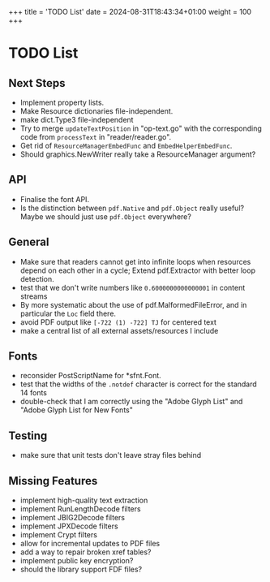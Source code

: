+++
title = 'TODO List'
date = 2024-08-31T18:43:34+01:00
weight = 100
+++

# TODO List

## Next Steps

- Implement property lists.
- Make Resource dictionaries file-independent.
- make dict.Type3 file-independent
- Try to merge `updateTextPosition` in "op-text.go" with the
  corresponding code from `processText` in "reader/reader.go".
- Get rid of `ResourceManagerEmbedFunc` and `EmbedHelperEmbedFunc`.
- Should graphics.NewWriter really take a ResourceManager argument?

## API

- Finalise the font API.
- Is the distinction between `pdf.Native` and `pdf.Object` really useful?
  Maybe we should just use `pdf.Object` everywhere?

## General

- Make sure that readers cannot get into infinite loops when resources
  depend on each other in a cycle; Extend pdf.Extractor with better loop detection.
- test that we don't write numbers like `0.6000000000000001` in content streams
- By more systematic about the use of pdf.MalformedFileError, and in
  particular the `Loc` field there.
- avoid PDF output like `[-722 (1) -722] TJ` for centered text
- make a central list of all external assets/resources I include

## Fonts

- reconsider PostScriptName for *sfnt.Font.
- test that the widths of the `.notdef` character is correct for the
  standard 14 fonts
- double-check that I am correctly using the "Adobe Glyph List" and "Adobe
  Glyph List for New Fonts"

## Testing

- make sure that unit tests don't leave stray files behind

## Missing Features

- implement high-quality text extraction
- implement RunLengthDecode filters
- implement JBIG2Decode filters
- implement JPXDecode filters
- implement Crypt filters
- allow for incremental updates to PDF files
- add a way to repair broken xref tables?
- implement public key encryption?
- should the library support FDF files?
